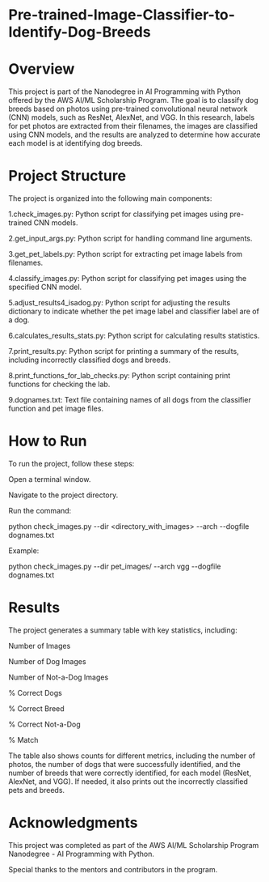 # Pre-trained-Image-Classifier-to-Identify-Dog-Breeds
# Overview
This project is part of the Nanodegree in AI Programming with Python offered by the AWS AI/ML Scholarship Program. The goal is to classify dog breeds based on photos using pre-trained convolutional neural network (CNN) models, such as ResNet, AlexNet, and VGG. In this research, labels for pet photos are extracted from their filenames, the images are classified using CNN models, and the results are analyzed to determine how accurate each model is at identifying dog breeds.
# Project Structure
The project is organized into the following main components:

1.check_images.py: Python script for classifying pet images using pre-trained CNN models.

2.get_input_args.py: Python script for handling command line arguments.

3.get_pet_labels.py: Python script for extracting pet image labels from filenames.

4.classify_images.py: Python script for classifying pet images using the specified CNN model.

5.adjust_results4_isadog.py: Python script for adjusting the results dictionary to indicate whether the pet image label and classifier label are of a dog.

6.calculates_results_stats.py: Python script for calculating results statistics.

7.print_results.py: Python script for printing a summary of the results, including incorrectly classified dogs and breeds.

8.print_functions_for_lab_checks.py: Python script containing print functions for checking the lab.

9.dognames.txt: Text file containing names of all dogs from the classifier function and pet image files.
# How to Run
To run the project, follow these steps:

Open a terminal window.

Navigate to the project directory.

Run the command:

python check_images.py --dir <directory_with_images> --arch <model> --dogfile dognames.txt

Example:

python check_images.py --dir pet_images/ --arch vgg --dogfile dognames.txt
# Results
The project generates a summary table with key statistics, including:

Number of Images

Number of Dog Images

Number of Not-a-Dog Images

% Correct Dogs

% Correct Breed

% Correct Not-a-Dog

% Match

The table also shows counts for different metrics, including the number of photos, the number of dogs that were successfully identified, and the number of breeds that were correctly identified, for each model (ResNet, AlexNet, and VGG). If needed, it also prints out the incorrectly classified pets and breeds.
# Acknowledgments
This project was completed as part of the AWS AI/ML Scholarship Program Nanodegree - AI Programming with Python.

Special thanks to the mentors and contributors in the program.
